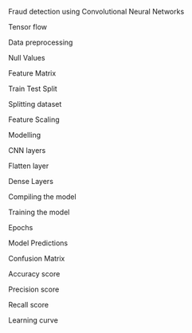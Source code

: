 Fraud detection using Convolutional Neural Networks

Tensor flow

Data preprocessing

Null Values

Feature Matrix

Train Test Split

Splitting dataset

Feature Scaling

Modelling

CNN layers

Flatten layer

Dense Layers

Compiling the model

Training the model

Epochs

Model Predictions

Confusion Matrix

Accuracy score

Precision score

Recall score

Learning curve
